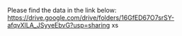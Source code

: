 Please find the data in the link below:
https://drive.google.com/drive/folders/16GfED67O7srSY-afqvXlLA_JSyyeEbvG?usp=sharing
xs